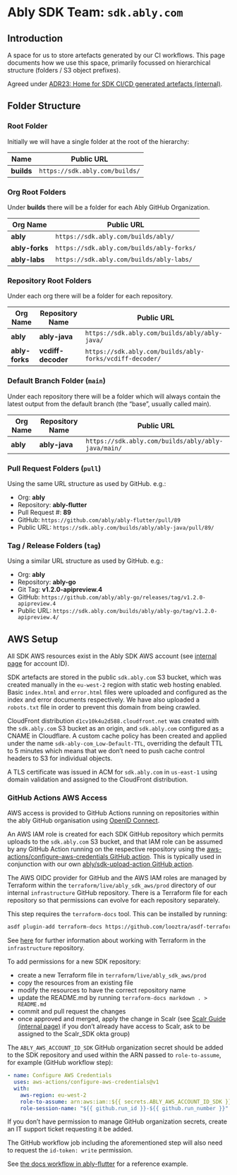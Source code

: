 # Ably SDK Team: `sdk.ably.com`

## Introduction

A space for us to store artefacts generated by our CI workflows.
This page documents how we use this space, primarily focussed on hierarchical structure (folders / S3 object prefixes).

Agreed under
[ADR23: Home for SDK CI/CD generated artefacts (internal)](https://ably.atlassian.net/wiki/spaces/ENG/pages/986873858).

## Folder Structure

### Root Folder

Initially we will have a single folder at the root of the hierarchy:

| Name | Public URL |
| ---- | ---------- |
| **builds** | `https://sdk.ably.com/builds/` |

### Org Root Folders

Under **builds** there will be a folder for each Ably GitHub Organization.

| Org Name | Public URL |
| -------- | ---------- |
| **ably** | `https://sdk.ably.com/builds/ably/` |
| **ably-forks** | `https://sdk.ably.com/builds/ably-forks/` |
| **ably-labs** | `https://sdk.ably.com/builds/ably-labs/` |

### Repository Root Folders

Under each org there will be a folder for each repository.

| Org Name | Repository Name | Public URL |
| -------- | --------------- | ---------- |
| **ably** | **ably-java** | `https://sdk.ably.com/builds/ably/ably-java/` |
| **ably-forks** | **vcdiff-decoder** | `https://sdk.ably.com/builds/ably-forks/vcdiff-decoder/` |

### Default Branch Folder (`main`)

Under each repository there will be a folder which will always contain the latest output from the default branch (the “base”, usually called main).

| Org Name | Repository Name | Public URL |
| -------- | --------------- | ---------- |
| **ably** | **ably-java** | `https://sdk.ably.com/builds/ably/ably-java/main/` |

### Pull Request Folders (`pull`)

Using the same URL structure as used by GitHub. e.g.:

- Org: **ably**
- Repository: **ably-flutter**
- Pull Request #: **89**
- GitHub: `https://github.com/ably/ably-flutter/pull/89`
- Public URL: `https://sdk.ably.com/builds/ably/ably-java/pull/89/`

### Tag / Release Folders (`tag`)

Using a similar URL structure as used by GitHub. e.g.:

- Org: **ably**
- Repository: **ably-go**
- Git Tag: **v1.2.0-apipreview.4**
- GitHub: `https://github.com/ably/ably-go/releases/tag/v1.2.0-apipreview.4`
- Public URL: `https://sdk.ably.com/builds/ably/ably-go/tag/v1.2.0-apipreview.4/`

## AWS Setup

All SDK AWS resources exist in the Ably SDK AWS account (see [internal page](https://ably.atlassian.net/wiki/spaces/SDK/pages/1191804978/sdk.ably.com#AWS-Setup) for account ID).

SDK artefacts are stored in the public `sdk.ably.com` S3 bucket, which was created manually in the `eu-west-2` region with static web hosting enabled.
Basic `index.html` and `error.html` files were uploaded and configured as the index and error documents respectively.
We have also uploaded a `robots.txt` file in order to prevent this domain from being crawled.

CloudFront distribution `d1cv10k4u2d588.cloudfront.net` was created with the `sdk.ably.com` S3 bucket as an origin, and `sdk.ably.com` configured as a CNAME in Cloudflare.
A custom cache policy has been created and applied under the name `sdk-ably-com_Low-Default-TTL`,
overriding the default TTL to 5 minutes which means that we don’t need to push cache control headers to S3 for individual objects.

A TLS certificate was issued in ACM for `sdk.ably.com` in `us-east-1` using domain validation and assigned to the CloudFront distribution.

### GitHub Actions AWS Access

AWS access is provided to GitHub Actions running on repositories within the ably GitHub organisation using
[OpenID Connect](https://docs.github.com/en/actions/deployment/security-hardening-your-deployments/configuring-openid-connect-in-amazon-web-services).

An AWS IAM role is created for each SDK GitHub repository which permits uploads to the `sdk.ably.com` S3 bucket,
and that IAM role can be assumed by any GitHub Action running on the respective repository using the
[aws-actions/configure-aws-credentials GitHub action](https://github.com/aws-actions/configure-aws-credentials).
This is typically used in conjunction with our own
[ably/sdk-upload-action GitHub action](https://github.com/ably/sdk-upload-action).

The AWS OIDC provider for GitHub and the AWS IAM roles are managed by Terraform within the `terraform/live/ably_sdk_aws/prod` directory of our internal `infrastructure` GitHub repository.
There is a Terraform file for each repository so that permissions can evolve for each repository separately.

This step requires the `terraform-docs` tool. This can be installed by running:

```bash
asdf plugin-add terraform-docs https://github.com/looztra/asdf-terraform-docs
```

See [here](https://github.com/ably/infrastructure/tree/main/terraform#setup) for further information about working with Terraform in the `infrastructure` repository.

To add permissions for a new SDK repository:

- create a new Terraform file in `terraform/live/ably_sdk_aws/prod`
- copy the resources from an existing file
- modify the resources to have the correct repository name
- update the README.md by running `terraform-docs markdown . > README.md`
- commit and pull request the changes
- once approved and merged, apply the change in Scalr (see [Scalr Guide (internal page)](https://ably.atlassian.net/wiki/spaces/ENG/pages/2147221592) if you don’t already have access to Scalr, ask to be assigned to the Scalr_SDK okta group)

The `ABLY_AWS_ACCOUNT_ID_SDK` GitHub organization secret should be added to the SDK repository and used within the ARN passed to `role-to-assume`, for example (GitHub workflow step):

```yaml
- name: Configure AWS Credentials
  uses: aws-actions/configure-aws-credentials@v1
  with:
    aws-region: eu-west-2
    role-to-assume: arn:aws:iam::${{ secrets.ABLY_AWS_ACCOUNT_ID_SDK }}:role/ably-sdk-builds-THE_REPO_NAME_FROM_THE_TERRAFORM_MODULE
    role-session-name: "${{ github.run_id }}-${{ github.run_number }}"
```

If you don’t have permission to manage GitHub organization secrets, create an IT support ticket requesting it be added.

The GitHub workflow job including the aforementioned step will also need to request the `id-token: write` permission.

See
[the docs workflow in ably-flutter](https://github.com/ably/ably-flutter/blob/main/.github/workflows/docs.yml)
for a reference example.
